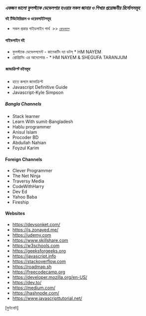 ### *একজন ভালো ফুলস্ট্যাক ডেভেলপার হওয়ার সকল জানার ও শিখার প্রয়োজনীয় রির্সোসসমূহ*

**বই টিউটোরিয়াল ও ওয়েবসাইটসমূহ**

* সকল প্রকার গাইডলাইন পার্থ  >> [`রোডম্যাপ`](https://roadmap.sh/)

#### গাইডলাইন বই

* ফুলস্ট্যাক ডেভেলপমেন্ট - কানেকটিং দ্যা ডটস্ \* HM NAYEM
* প্রোগ্রািমিং এর আদ্যোপান্ত - \* HM NAYEM & SHEGUFA TARANJUM

##### জাভাক্রিপ্ট বইসমূহ

* হাতে কলমে জাভাক্রিপ্ট
* Javascript Definitive Guide
* Javascript-Kyle Simpson

##### Bangla Channels

* Stack learner
* Learn With sumit-Bangladesh
* Hablu programmer
* Anisul Islam
* Procoder BD
* Abdullah Nahian
* Foyzul Karim

#### Foreign Channels

* Clever Programmer
* The Net Ninja
* Traversy Media
* CodeWithHarry
* Dev Ed
* Yahoo Baba
* Fireship

#### Websites

* https://devsonket.com/
* https://js.zonayed.me/
* https://udemy.com
* https://www.skillshare.com
* https://w3schools.com
* https://geeksforgeeks.org
* https://javascript.info
* https://stackoverflow.com
* https://roadmap.sh
* https://freecodecamp.org
* https://developer.mozilla.org/en-US/
* https://dev.to/
* https://medium.com/
* https://hashnode.com/
* https://www.javascripttutorial.net/

[ফুটনোট]